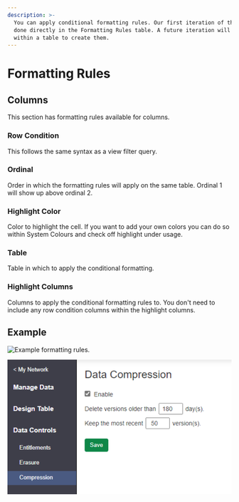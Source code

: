 ```yaml
---
description: >-
  You can apply conditional formatting rules. Our first iteration of this is
  done directly in the Formatting Rules table. A future iteration will add a UI
  within a table to create them.
---
```


# Formatting Rules

## Columns

This section has formatting rules available for columns.

### Row Condition

This follows the same syntax as a view filter query.

### Ordinal

Order in which the formatting rules will apply on the same table. Ordinal 1 will show up above ordinal 2.

### Highlight Color

Color to highlight the cell. If you want to add your own colors you can do so within System Colours and check off highlight under usage.

### Table

Table in which to apply the conditional formatting.

### Highlight Columns

Columns to apply the conditional formatting rules to. You don't need to include any row condition columns within the highlight columns.

## Example

![Example formatting rules.
](<../../../.gitbook/assets/image (41).png>)

![Formatting applied in the table](<../../../.gitbook/assets/image (332).png>)
